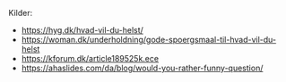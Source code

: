 Kilder:
- https://hyg.dk/hvad-vil-du-helst/
- https://woman.dk/underholdning/gode-spoergsmaal-til-hvad-vil-du-helst
- https://kforum.dk/article189525k.ece
- https://ahaslides.com/da/blog/would-you-rather-funny-question/